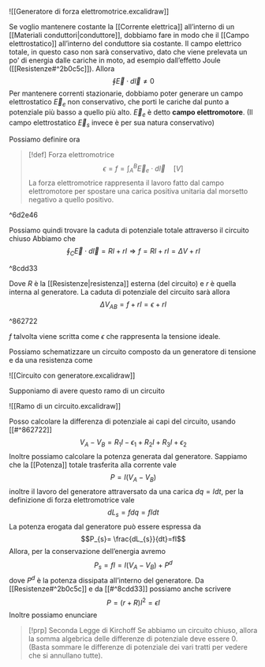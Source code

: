 ![[Generatore di forza elettromotrice.excalidraw]]

Se voglio mantenere costante la [[Corrente elettrica]] all’interno di un [[Materiali conduttori|conduttore]], dobbiamo fare in modo che il [[Campo elettrostatico]] all’interno del conduttore sia costante.
Il campo elettrico totale, in questo caso non sarà conservativo, dato che viene prelevata un po’ di energia dalle cariche in moto, ad esempio dall’effetto Joule ([[Resistenze#^2b0c5c]]). Allora
$$\oint \vec{E}\cdot d\vec{l}\not = 0$$
Per mantenere correnti stazionarie, dobbiamo poter generare un campo elettrostatico $\vec{E}_{e}$ non conservativo, che porti le cariche dal punto a potenziale più basso a quello più alto. $\vec{E}_{e}$ è detto **campo elettromotore**.
(Il campo elettrostatico $\vec{E}_{s}$ invece è per sua natura conservativo)

Possiamo definire ora
>[!def] Forza elettromotrice
>$$\epsilon =f = \int_{A}^{B}\vec{E}_{e}\cdot d\vec{l}\quad [V]$$
>La forza elettromotrice rappresenta il lavoro fatto dal campo elettromotore per  spostare una carica positiva unitaria dal morsetto negativo a quello positivo.
>

^6d2e46

Possiamo quindi trovare la caduta di potenziale totale attraverso il circuito chiuso
Abbiamo che
$$
\oint_{C}\vec{E}\cdot d\vec{l}=RI+rI\Rightarrow f=RI+rI=\Delta V+rI
$$

^8cdd33

Dove $R$ è la [[Resistenze|resistenza]] esterna (del circuito) e $r$ è quella interna al generatore.
La caduta di potenziale del circuito sarà allora 
$$
\Delta V_{AB}=f+rI=\epsilon+rI
$$

^862722

$f$ talvolta viene scritta come $\epsilon$ che rappresenta la tensione ideale.

Possiamo schematizzare un circuito composto da un generatore di tensione e da una resistenza come

![[Circuito con generatore.excalidraw]]

Supponiamo di avere questo ramo di un circuito

![[Ramo di un circuito.excalidraw]]

Posso calcolare la differenza di potenziale ai capi del circuito, usando [[#^862722]]
$$V_{A}-V_{B}=R_{1}I -\epsilon_{1} +R_{2}I+R_{3}I+\epsilon_{2}$$
Inoltre possiamo calcolare la potenza generata dal generatore.
Sappiamo che la [[Potenza]] totale trasferita alla corrente vale
$$P = I(V_{A}-V_{B})$$
inoltre il lavoro del generatore attraversato da una carica $dq = Idt$, per la definizione di forza elettromotrice vale
$$dL_{s}=fdq=fIdt$$
La potenza erogata dal generatore può essere espressa da
$$P_{s}= \frac{dL_{s}}{dt}=fI$$
Allora, per la conservazione dell’energia avremo
$$P_{s}=fI=I(V_{A}-V_{B})+P^{d}$$
dove $P^{d}$ è la potenza dissipata all’interno del generatore.
Da [[Resistenze#^2b0c5c]] e da [[#^8cdd33]] possiamo anche scrivere
$$P = (r+R)I^{2}=\epsilon I$$
Inoltre possiamo enunciare
>[!prp] Seconda Legge di Kirchoff
>Se abbiamo un circuito chiuso, allora la somma algebrica delle differenze di potenziale deve essere 0.
>(Basta sommare le differenze di potenziale dei vari tratti per vedere che si annullano tutte).


